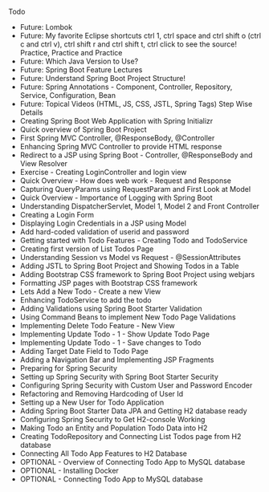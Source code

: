 Todo
- Future: Lombok
- Future: My favorite Eclipse shortcuts ctrl 1, ctrl space and ctrl shift o (ctrl c and ctrl v), ctrl shift r and ctrl shift t, ctrl click to see the source! Practice, Practice and Practice
- Future: Which Java Version to Use?
- Future: Spring Boot Feature Lectures
- Future: Understand Spring Boot Project Structure!
- Future: Spring Annotations - Component, Controller, Repository, Service, Configuration, Bean
- Future: Topical Videos (HTML, JS, CSS, JSTL, Spring Tags)
Step Wise Details
- Creating Spring Boot Web Application with Spring Initializr
- Quick overview of Spring Boot Project
- First Spring MVC Controller, @ResponseBody, @Controller
- Enhancing Spring MVC Controller to provide HTML response
- Redirect to a JSP using Spring Boot - Controller, @ResponseBody and View Resolver
- Exercise - Creating LoginController and login view
- Quick Overview - How does web work - Request and Response
- Capturing QueryParams using RequestParam and First Look at Model
- Quick Overview - Importance of Logging with Spring Boot
- Understanding DispatcherServlet, Model 1, Model 2 and Front Controller
- Creating a Login Form
- Displaying Login Credentials in a JSP using Model
- Add hard-coded validation of userid and password
- Getting started with Todo Features - Creating Todo and TodoService
- Creating first version of List Todos Page
- Understanding Session vs Model vs Request - @SessionAttributes
- Adding JSTL to Spring Boot Project and Showing Todos in a Table
- Adding Bootstrap CSS framework to Spring Boot Project using webjars
- Formatting JSP pages with Bootstrap CSS framework
- Lets Add a New Todo - Create a new View
- Enhancing TodoService to add the todo
- Adding Validations using Spring Boot Starter Validation
- Using Command Beans to implement New Todo Page Validations
- Implementing Delete Todo Feature - New View
- Implementing Update Todo - 1 - Show Update Todo Page
- Implementing Update Todo - 1 - Save changes to Todo
- Adding Target Date Field to Todo Page
- Adding a Navigation Bar and Implementing JSP Fragments
- Preparing for Spring Security
- Setting up Spring Security with Spring Boot Starter Security
- Configuring Spring Security with Custom User and Password Encoder
- Refactoring and Removing Hardcoding of User Id
- Setting up a New User for Todo Application
- Adding Spring Boot Starter Data JPA and Getting H2 database ready
- Configuring Spring Security to Get H2-console Working
- Making Todo an Entity and Population Todo Data into H2
- Creating TodoRepository and Connecting List Todos page from H2 database
- Connecting All Todo App Features to H2 Database
- OPTIONAL - Overview of Connecting Todo App to MySQL database
- OPTIONAL - Installing Docker
- OPTIONAL - Connecting Todo App to MySQL database

